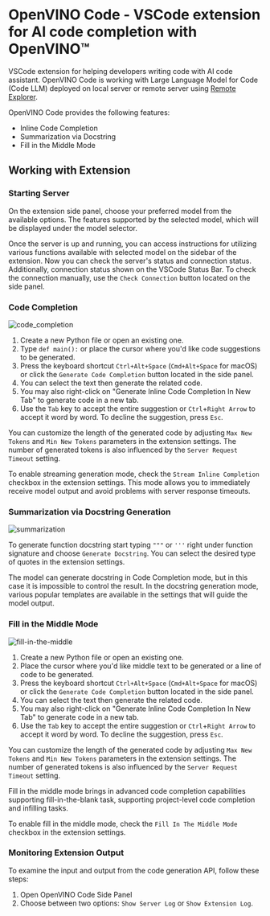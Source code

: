 # OpenVINO Code - VSCode extension for AI code completion with OpenVINO™

VSCode extension for helping developers writing code with AI code assistant.
OpenVINO Code is working with Large Language Model for Code (Code LLM) deployed on local server
or remote server using [Remote Explorer](https://marketplace.visualstudio.com/items?itemName=ms-vscode.remote-explorer).

OpenVINO Code provides the following features:

- Inline Code Completion
- Summarization via Docstring
- Fill in the Middle Mode

## Working with Extension

### Starting Server

On the extension side panel, choose your preferred model from the available options. 
The features supported by the selected model, which will be displayed under the model selector.

Once the server is up and running, you can access instructions for utilizing various functions available with selected model on the sidebar of the extension.
Now you can check the server's status and connection status. 
Additionally, connection status shown on the VSCode Status Bar.
To check the connection manually, use the `Check Connection` button located on the side panel. 

### Code Completion

![code_completion](https://github.com/apaniukov/openvino_contrib/assets/51917466/c3ba73bf-106b-4045-a36e-96440f8c804f)

1. Create a new Python file or open an existing one.
1. Type `def main():` or place the cursor where you'd like code suggestions to be generated.
1. Press the keyboard shortcut `Ctrl+Alt+Space` (`Cmd+Alt+Space` for macOS) or click the `Generate Code Completion` button located in the side panel.
1. You can select the text then generate the related code.
1. You may also right-click on "Generate Inline Code Completion In New Tab" to generate code in a new tab.
1. Use the `Tab` key to accept the entire suggestion or `Ctrl`+`Right Arrow` to accept it word by word. To decline the suggestion, press `Esc`.

You can customize the length of the generated code by adjusting `Max New Tokens` and `Min New Tokens` parameters in the extension settings. 
The number of generated tokens is also influenced by the `Server Request Timeout` setting.

To enable streaming generation mode, check the `Stream Inline Completion` checkbox in the extension settings.
This mode allows you to immediately receive model output and avoid problems with server response timeouts.

### Summarization via Docstring Generation

![summarization](https://github.com/apaniukov/openvino_contrib/assets/51917466/1d066b0e-cff7-4353-90f9-a53343d60b59)

To generate function docstring start typing `"""` or `'''` right under function signature and choose `Generate Docstring`.
You can select the desired type of quotes in the extension settings.

The model can generate docstring in Code Completion mode, but in this case it is impossible to control the result. 
In the docstring generation mode, various popular templates are available in the settings that will guide the model output.

### Fill in the Middle Mode

![fill-in-the-middle](https://github.com/openvinotoolkit/openvino_contrib/assets/112030960/15ef3cbf-913b-46a5-b565-f1676ff7a0b7)

1. Create a new Python file or open an existing one.
1. Place the cursor where you'd like middle text to be generated or a line of code to be generated.
1. Press the keyboard shortcut `Ctrl+Alt+Space` (`Cmd+Alt+Space` for macOS) or click the `Generate Code Completion` button located in the side panel.
1. You can select the text then generate the related code.
1. You may also right-click on "Generate Inline Code Completion In New Tab" to generate code in a new tab.
1. Use the `Tab` key to accept the entire suggestion or `Ctrl`+`Right Arrow` to accept it word by word. To decline the suggestion, press `Esc`.

You can customize the length of the generated code by adjusting `Max New Tokens` and `Min New Tokens` parameters in the extension settings. 
The number of generated tokens is also influenced by the `Server Request Timeout` setting.

Fill in the middle mode brings in advanced code completion capabilities supporting fill-in-the-blank task, supporting project-level code completion and infilling tasks.

To enable fill in the middle mode, check the `Fill In The Middle Mode` checkbox in the extension settings.

### Monitoring Extension Output

To examine the input and output from the code generation API, follow these steps:

1. Open OpenVINO Code Side Panel
1. Choose between two options: `Show Server Log` or `Show Extension Log`.
